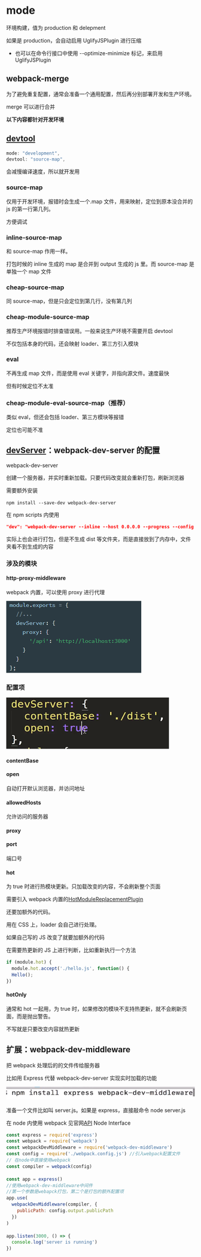 # mode

环境构建，值为 production 和 delepment

如果是 production，会自动启用 UglifyJSPlugin 进行压缩

- 也可以在命令行接口中使用 --optimize-minimize 标记，来启用 UglifyJSPlugin

## webpack-merge

为了避免重复配置，通常会准备一个通用配置，然后再分别部署开发和生产环境。

merge 可以进行合并

**以下内容都针对开发环境**

## [devtool](https://webpack.js.org/configuration/devtool#devtool)

```js
mode: "development",
devtool: "source-map",
```

会减慢编译速度，所以就开发用

### source-map

仅用于开发环境，报错时会生成一个.map 文件，用来映射，定位到原本没合并的 js 的第一行第几列。

方便调试

### inline-source-map

和 source-map 作用一样。

打包时候的 inline 生成的 map 是合并到 output 生成的 js 里。而 source-map 是单独一个 map 文件

### cheap-source-map

同 source-map，但是只会定位到第几行，没有第几列

### cheap-module-source-map

推荐生产环境报错时排查错误用。一般来说生产环境不需要开启 devtool

不仅包括本身的代码，还会映射 loader、第三方引入模块

### eval

不再生成 map 文件，而是使用 eval 关键字，并指向源文件。速度最快

但有时候定位不太准

### cheap-module-eval-source-map（推荐）

类似 eval，但还会包括 loader、第三方模块等报错

定位也可能不准

## [devServer](https://webpack.js.org/configuration/dev-server/#devserver)：webpack-dev-server 的配置

webpack-dev-server

创建一个服务器，并实时重新加载。只要代码改变就会重新打包，刷新浏览器

需要额外安装

`npm install --save-dev webpack-dev-server`

在 npm scripts 内使用

```json
"dev": "webpack-dev-server --inline --host 0.0.0.0 --progress --config build/webpack.dev.conf.js"
```

实际上也会进行打包，但是不生成 dist 等文件夹，而是直接放到了内存中，文件夹看不到生成的内容

### 涉及的模块

#### http-proxy-middleware

webpack 内置，可以使用 proxy 进行代理

![](../images/ee0c6b774626022f92c62781e25bef8f.png)

### 配置项

![](../images/c09659fd59d622ddb7833c3e78825119.png)

#### contentBase

#### open

自动打开默认浏览器，并访问地址

#### allowedHosts

允许访问的服务器

#### proxy

#### port

端口号

#### hot

为 true 时进行热模块更新。只加载改变的内容，不会刷新整个页面

需要引入 webpack 内置的[HotModuleReplacementPlugin](./03_plugins.md#模块热替换hot-module-replacemment)

还要加额外的代码。

用在 CSS 上，loader 会自己进行处理。

如果自己写的 JS 改变了就要加额外的代码

在需要热更新的 JS 上进行判断，比如重新执行一个方法

```js
if (module.hot) {
  module.hot.accept('./hello.js', function() {
  Hello();
})
```

#### hotOnly

通常和 hot 一起用，为 true 时，如果修改的模块不支持热更新，就不会刷新页面，而是抛出警告。

不写就是只要改变内容就热更新

## 扩展：webpack-dev-middleware

把 webpack 处理后的的文件传给服务器

比如用 Express 代替 webpack-dev-server 实现实时加载的功能

![](../images/ad0bf149cecf9d20d2b5ee03728b234e.png)

准备一个文件比如叫 server.js。如果是 express，直接敲命令 node server.js

在 node 内使用 webpack 见官网[API](https://webpack.js.org/api/node) Node Interface

```js
const express = require('express')
const webpack = require('webpack')
const webpackDevMiddleware = require('webpack-dev-middleware')
const config = require('./webpack.config.js') //引入webpack配置文件
// 在node中直接使用webpack
const compiler = webpack(config)

const app = express()
//使用webpack-dev-middleware中间件
//第一个参数是webapck打包，第二个是打包的额外配置项
app.use(
  webpackDevMiddleware(compiler, {
    publicPath: config.output.publicPath
  })
)

app.listen(3000, () => {
  console.log('server is running')
})
```
